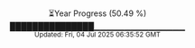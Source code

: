 <p align="center">
⏳Year Progress (50.49 %) <br>
███████████████▁▁▁▁▁▁▁▁▁▁▁▁▁▁▁ <br>
<sub>Updated: Fri, 04 Jul 2025 06:35:52 GMT</sub>
</p>

